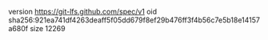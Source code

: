 version https://git-lfs.github.com/spec/v1
oid sha256:921ea741df4263deaff5f05dd679f8ef29b476ff3f4b56c7e5b18e14157a680f
size 12269
